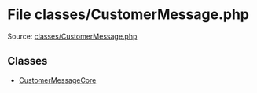 File classes/CustomerMessage.php
=========

Source: [classes/CustomerMessage.php](https://github.com/PrestaShop/PrestaShop/blob/1.6.0.3/classes/CustomerMessage.php)


Classes
-------

* [CustomerMessageCore](class.CustomerMessageCore.md)


